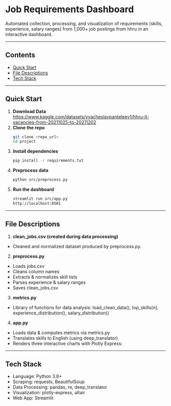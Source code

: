 # Job Requirements Dashboard

Automated collection, processing, and visualization of requirements (skills, experience, salary ranges) from 1,000+ job postings from hhru in an interactive dashboard.

---

## Contents

- [Quick Start](#-quick-start)   
- [File Descriptions](#-file-descriptions)  
- [Tech Stack](#-tech-stack)  

---

## Quick Start
1. **Download Data**
   https://www.kaggle.com/datasets/vyacheslavpanteleev1/hhru-it-vacancies-from-20211025-to-20211202
2. **Clone the repo**  
   ```bash
   git clone <repo_url>
   cd project
3. **Install dependencies**
   ```bash
   pip install -r requirements.txt
4. **Preprocess data**
   ```bash
   python src/preprocess.py
5. **Run the dashboard**
   ```bash
   streamlit run src/app.py
   http://localhost:8501

---
## File Descriptions
1. **clean_jobs.csv (created during data processing)**
- Cleaned and normalized dataset produced by preprocess.py.
2. **preprocess.py**
- Loads jobs.csv
- Cleans column names
- Extracts & normalizes skill lists
- Parses experience & salary ranges
- Saves clean_jobs.csv
3. **metrics.py**
- Library of functions for data analysis: load_clean_data(), top_skills(n), experience_distribution(), salary_distribution()
4. **app.py**
- Loads data & computes metrics via metrics.py
- Translates skills to English (using deep_translator)
- Renders three interactive charts with Plotly Express:
---
## Tech Stack
- Language: Python 3.8+
- Scraping: requests, BeautifulSoup
- Data Processing: pandas, re, deep_translator
- Visualization: plotly-express, altair
- Web App: Streamlit
  

